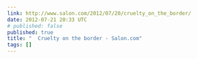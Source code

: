 ```yaml
---
link: http://www.salon.com/2012/07/20/cruelty_on_the_border/
date: 2012-07-21 20:33 UTC
# published: false
published: true
title: "  Cruelty on the border - Salon.com"
tags: []
---
```



